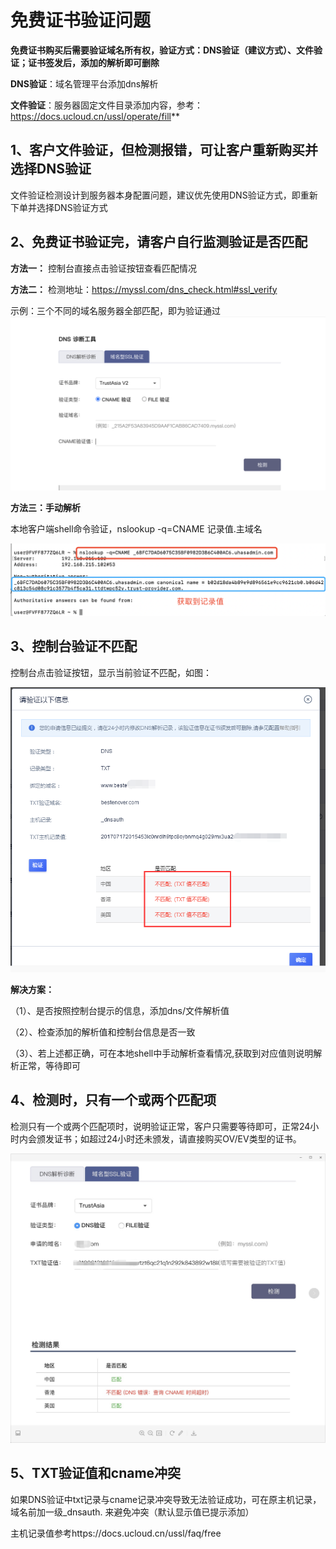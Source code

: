 

# **免费证书验证问题**

**免费证书购买后需要验证域名所有权，验证方式：DNS验证（建议方式）、文件验证；证书签发后，添加的解析即可删除**


**DNS验证**：域名管理平台添加dns解析

**文件验证**：服务器固定文件目录添加内容，参考：https://docs.ucloud.cn/ussl/operate/fill**


## 1、客户文件验证，但检测报错，可让客户重新购买并选择DNS验证

文件验证检测设计到服务器本身配置问题，建议优先使用DNS验证方式，即重新下单并选择DNS验证方式

## 2、免费证书验证完，请客户自行监测验证是否匹配


**方法一：** 控制台直接点击验证按钮查看匹配情况

**方法二：**
检测地址：<https://myssl.com/dns_check.html#ssl_verify>

示例：三个不同的域名服务器全部匹配，即为验证通过  ![](/images/procedure/亚数CNAME.png) 


**方法三：手动解析**

本地客户端shell命令验证，nslookup -q=CNAME 记录值.主域名
    
![](/images/procedure/cname手动解析验证.png)

## 3、控制台验证不匹配

控制台点击验证按钮，显示当前验证不匹配，如图：

![](/images/faq/验证不匹配.png)


**解决方案：**

（1）、是否按照控制台提示的信息，添加dns/文件解析值

（2）、检查添加的解析值和控制台信息是否一致

（3）、若上述都正确，可在本地shell中手动解析查看情况,获取到对应值则说明解析正常，等待即可




## 4、检测时，只有一个或两个匹配项

检测只有一个或两个匹配项时，说明验证正常，客户只需要等待即可，正常24小时内会颁发证书；如超过24小时还未颁发，请直接购买OV/EV类型的证书。

![](/images/faq/只有一个匹配项.png)

## 5、TXT验证值和cname冲突

如果DNS验证中txt记录与cname记录冲突导致无法验证成功，可在原主机记录， 域名前加一级\_dnsauth. 来避免冲突（默认显示值已提示添加）

主机记录值参考https://docs.ucloud.cn/ussl/faq/free

